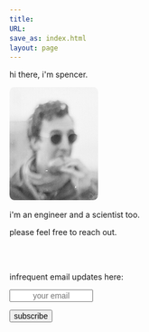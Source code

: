 ```yaml
---
title:
URL:
save_as: index.html
layout: page
---
```


hi there, i'm spencer.

<img style="border-radius:5%; height:200px;" src="images/malta.png">

i'm an engineer and a scientist too.

please feel free to reach out.

<br>
<br>

infrequent email updates here:

<div style="height:100px;">
<form
	action="https://tinyletter.com/spewil"
	method="post"
	target="popupwindow"
	onsubmit="window.open('https://tinyletter.com/spewil', 'popupwindow', 'scrollbars=yes,width=800,height=600');return true">
	<p>
		<input type="text" name="email" placeholder="your email" id="email" size=15 style="text-align: center; font-size: 14px;" />
	</p>
	<input type="hidden" value="1" name="embed"/>
	<input type="submit" value="subscribe" id="button" height=12 style="text-align: center; font-size: 14px;"/>
</form>
</div>